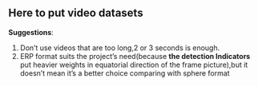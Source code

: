 ## Here to put video datasets

**Suggestions**:

1. Don’t use videos that are too long,2 or 3 seconds is enough.
2. ERP format suits the project’s need(because **the detection Indicators** put heavier weights in equatorial direction of the frame picture),but it doesn’t mean it’s a better choice comparing with sphere format

